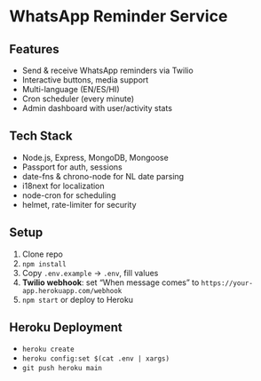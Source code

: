 # WhatsApp Reminder Service

## Features
- Send & receive WhatsApp reminders via Twilio
- Interactive buttons, media support
- Multi-language (EN/ES/HI)
- Cron scheduler (every minute)
- Admin dashboard with user/activity stats

## Tech Stack
- Node.js, Express, MongoDB, Mongoose
- Passport for auth, sessions
- date-fns & chrono-node for NL date parsing
- i18next for localization
- node-cron for scheduling
- helmet, rate-limiter for security

## Setup
1. Clone repo
2. `npm install`
3. Copy `.env.example` → `.env`, fill values
4. **Twilio webhook**: set “When message comes” to `https://your-app.herokuapp.com/webhook`
5. `npm start` or deploy to Heroku

## Heroku Deployment
- `heroku create`
- `heroku config:set $(cat .env | xargs)`
- `git push heroku main`
